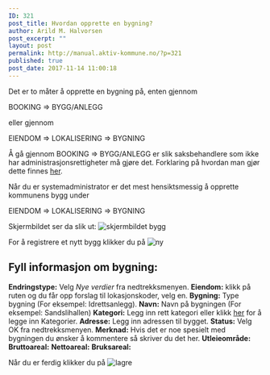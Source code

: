 ```yaml
---
ID: 321
post_title: Hvordan opprette en bygning?
author: Arild M. Halvorsen
post_excerpt: ""
layout: post
permalink: http://manual.aktiv-kommune.no/?p=321
published: true
post_date: 2017-11-14 11:00:18
---
```

Det er to måter å opprette en bygning på, enten gjennom

BOOKING => BYGG/ANLEGG

eller gjennom

EIENDOM => LOKALISERING => BYGNING

Å gå gjennom BOOKING => BYGG/ANLEGG er slik saksbehandlere som ikke har administrasjonsrettigheter må gjøre det. Forklaring på hvordan man gjør dette finnes [her](https://manual.aktiv-kommune.no/?p=166).

Når du er systemadministrator er det mest hensiktsmessig å opprette kommunens bygg under

EIENDOM => LOKALISERING => BYGNING

Skjermbildet ser da slik ut:
![skjermbildet bygg](http://manual.aktiv-kommune.no/wp-content/uploads/2017/12/eiendombygning.png)

For å registrere et nytt bygg klikker du på
![ny](http://manual.aktiv-kommune.no/wp-content/uploads/2017/12/NY.png)

## Fyll informasjon om bygning: 
**Endringstype:** Velg *Nye verdier* fra nedtrekksmenyen.
**Eiendom:** klikk på ruten og du får opp forslag til lokasjonskoder, velg en.
**Bygning:** Type bygning (For eksempel: Idrettsanlegg).
**Navn:** Navn på bygningen (For eksempel: Sandslihallen)
**Kategori:** Legg inn rett kategori eller klikk [her](https://manual.aktiv-kommune.no/?p=700) for å legge inn Kategorier.
**Adresse:** Legg inn adressen til bygget.
**Status:** Velg OK fra nedtrekksmenyen.
**Merknad:** Hvis det er noe spesielt med bygningen du ønsker å kommentere så skriver du det her. 
**Utleieområde:**
**Bruttoareal:**
**Nettoareal:**
**Bruksareal:**

Når du er ferdig klikker du på 
![lagre](http://manual.aktiv-kommune.no/wp-content/uploads/2017/12/lagre.png)